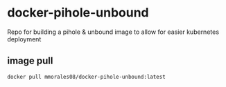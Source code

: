 # docker-pihole-unbound

Repo for building a pihole & unbound image to allow for easier kubernetes deployment

## image pull
`docker pull mmorales08/docker-pihole-unbound:latest`
